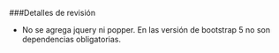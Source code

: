###Detalles de revisión

- No se agrega jquery ni popper. En las versión de bootstrap 5 no son dependencias obligatorias.
